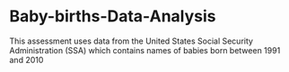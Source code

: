 # Baby-births-Data-Analysis
This assessment uses data from the United States Social Security Administration (SSA) which contains names of babies born between 1991 and 2010
